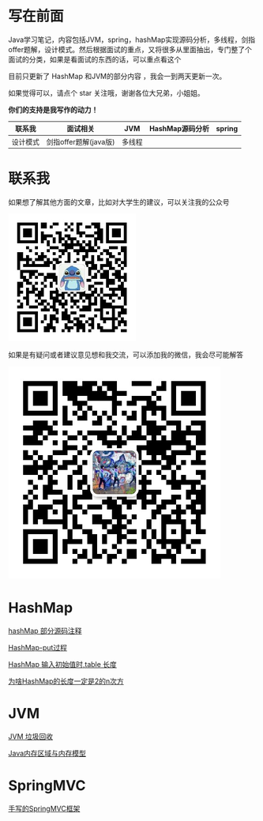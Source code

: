 # 写在前面
Java学习笔记，内容包括JVM，spring，hashMap实现源码分析，多线程，剑指offer题解，设计模式。然后根据面试的重点，又将很多从里面抽出，专门整了个面试的分类，如果是看面试的东西的话，可以重点看这个

目前只更新了 HashMap 和JVM的部分内容 ，我会一到两天更新一次。

如果觉得可以，请点个 star 关注哦，谢谢各位大兄弟，小姐姐。

**你们的支持是我写作的动力！**

|  联系我  |   面试相关    | JVM    | HashMap源码分析 | spring |
| :------: | :-----------: | ------ | --------------- | ------ |
| 设计模式 | 剑指offer题解(java版) | 多线程 |                 |        |



# 联系我

如果想了解其他方面的文章，比如对大学生的建议，可以关注我的公众号

![](img/qrcode_for_gh_bcf090f6797b_258.jpg)

如果是有疑问或者建议意见想和我交流，可以添加我的微信，我会尽可能解答

![](img/WechatIMG1.jpeg)



# HashMap

[hashMap 部分源码注释](https://github.com/leosanqing/StructAndAlgorithm/blob/master/Struct/hashMapDemo/src/MyHashMap.java)

[HashMap-put过程](https://github.com/leosanqing/Java-Notes/blob/master/hashMap/HashMap%E5%88%86%E6%9E%90.md)

[HashMap 输入初始值时,table 长度](https://github.com/leosanqing/Java-Notes/blob/master/hashMap/table%E9%95%BF%E5%BA%A6%E5%88%B0%E5%BA%95%E6%98%AF%E5%A4%9A%E5%B0%91.md)

[为啥HashMap的长度一定是2的n次方](https://github.com/leosanqing/Java-Notes/blob/master/hashMap/%E4%B8%BA%E5%95%A5HashMap%E7%9A%84%E9%95%BF%E5%BA%A6%E4%B8%80%E5%AE%9A%E6%98%AF2%E7%9A%84n%E6%AC%A1%E6%96%B9.md)





# JVM

[JVM 垃圾回收](https://github.com/leosanqing/Java-Notes/blob/master/JVM/JVM%E5%9E%83%E5%9C%BE%E5%9B%9E%E6%94%B6.md)

[Java内存区域与内存模型](https://github.com/leosanqing/Java-Notes/blob/master/JVM/Java%E5%86%85%E5%AD%98%E5%8C%BA%E5%9F%9F/Java%E5%86%85%E5%AD%98%E5%8C%BA%E5%9F%9F.md)

# SpringMVC

[手写的SpringMVC框架](https://github.com/leosanqing/Java-Notes/tree/master/spring/my-spring05)

